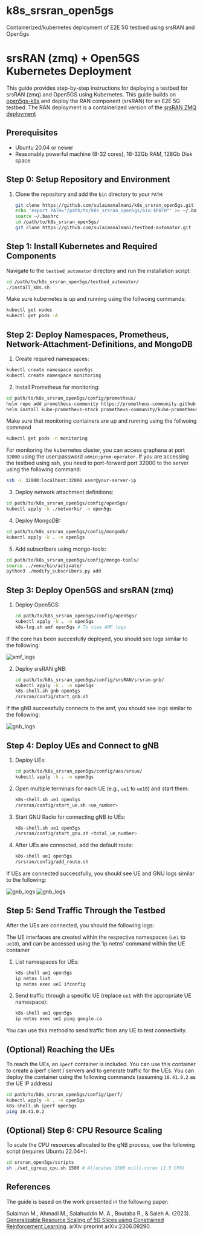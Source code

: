 # k8s_srsran_open5gs
Containerized/kubernetes deployment of E2E 5G testbed using srsRAN and Open5gs

# srsRAN (zmq) + Open5GS Kubernetes Deployment

This guide provides step-by-step instructions for deploying a testbed for srsRAN (zmq) and Open5GS using Kubernetes. This guide builds on [open5gs-k8s](https://github.com/niloysh/open5gs-k8s) and deploy the RAN component (srsRAN) for an E2E 5G testbed. The RAN deployment is a containerized version of the [srsRAN ZMQ deployment](https://docs.srsran.com/projects/project/en/latest/tutorials/source/srsUE/source/index.html#zeromq-based-setup)

## Prerequisites

- Ubuntu 20.04 or newer
- Reasonably powerful machine (8-32 cores), 16-32Gb RAM, 128Gb Disk space

## Step 0: Setup Repository and Environment

1. Clone the repository and add the `bin` directory to your `PATH`:

    ```bash
    git clone https://github.com/sulaimanalmani/k8s_srsran_open5gs.git
    echo 'export PATH="/path/to/k8s_srsran_open5gs/bin:$PATH"' >> ~/.bashrc
    source ~/.bashrc
    cd /path/to/k8s_srsran_open5gs/
    git clone https://github.com/sulaimanalmani/testbed-automator.git
    ```
    
## Step 1: Install Kubernetes and Required Components

Navigate to the `testbed_automator` directory and run the installation script:

```bash
cd /path/to/k8s_srsran_open5gs/testbed_automator/
./install_k8s.sh
```

Make sure kubernetes is up and running using the follwoing commands:
```bash
kubectl get nodes
kubectl get pods -A
```

## Step 2: Deploy Namespaces, Prometheus, Network-Attachment-Definitions, and MongoDB

1. Create required namespaces:

```bash
kubectl create namespace open5gs
kubectl create namespace monitoring
```

2. Install Prometheus for monitoring:
```bash
cd path/to/k8s_srsran_open5gs/config/prometheus/
helm repo add prometheus-community https://prometheus-community.github.io/helm-charts
helm install kube-prometheus-stack prometheus-community/kube-prometheus-stack -f debug_kube-prometheus-values-nuc.yaml -n monitoring
```

Make sure that monitoring containers are up and running using the follwoing command 
```bash
kubectl get pods -n monitoring
```

For monitoring the kubernetes cluster, you can access graphana at port `32000` using the user:password `admin:prom-operator`. If you are accessing the testbed using ssh, you need to port-forward port 32000 to the server using the following command:

```bash
ssh -L 32000:localhost:32000 user@your-server-ip
```

3. Deploy network attachment definitions:

```bash
cd path/to/k8s_srsran_open5gs/config/open5gs/
kubectl apply -k ./networks/ -n open5gs
```

4. Deploy MongoDB:
```bash
cd path/to/k8s_srsran_open5gs/config/mongodb/
kubectl apply -k . -n open5gs
```

5. Add subscribers using mongo-tools:
```bash
cd path/to/k8s_srsran_open5gs/config/mongo-tools/
source ../venv/bin/activate/
python3 ./modify_subscribers.py add
```

## Step 3: Deploy Open5GS and srsRAN (zmq)

1. Deploy Open5GS:

    ```bash
    cd path/to/k8s_srsran_open5gs/config/open5gs/
    kubectl apply -k . -n open5gs
    k8s-log.sh amf open5gs # To view AMF logs
    ```
If the core has been succesfully deployed, you should see logs similar to the following:

![amf_logs](/images/amf_logs.png "AMF Logs.")


2. Deploy srsRAN gNB:

    ```bash
    cd path/to/k8s_srsran_open5gs/config/srsRAN/srsran-gnb/
    kubectl apply -k . -n open5gs
    k8s-shell.sh gnb open5gs
    /srsran/config/start_gnb.sh
    ```

If the gNB successfully connects to the amf, you should see logs similar to the following:

![gnb_logs](/images/gnb_logs.png "gNB Logs.")

    
## Step 4: Deploy UEs and Connect to gNB

1. Deploy UEs:

    ```bash
    cd path/to/k8s_srsran_open5gs/config/ues/srsue/
    kubectl apply -k . -n open5gs
    ```

2. Open multiple terminals for each UE (e.g., `ue1` to `ue10`) and start them:

    ```bash
    k8s-shell.sh ue1 open5gs
    /srsran/config/start_ue.sh <ue_number>
    ```

3. Start GNU Radio for connecting gNB to UEs:

    ```bash
    k8s-shell.sh ue1 open5gs
    /srsran/config/start_gnu.sh <total_ue_number>
    ```

4. After UEs are connected, add the default route:

    ```bash
    k8s-shell ue1 open5gs
    /srsran/config/add_route.sh
    ```
    
If UEs are connected successfully, you should see UE and GNU logs similar to the following:

![gnb_logs](/images/ue_logs.png "UE Logs.")
![gnb_logs](/images/gnu_logs.png "GNU Logs.")

    
## Step 5: Send Traffic Through the Testbed
After the UEs are connected, you should the following logs:


The UE interfaces are created within the respective namespaces (`ue1` to `ue10`), and can be accessed using the 'ip netns' command within the UE container

1. List namespaces for UEs:

    ```bash
    k8s-shell ue1 open5gs
    ip netns list
    ip netns exec ue1 ifconfig
    ```

2. Send traffic through a specific UE (replace `ue1` with the appropriate UE namespace):

    ```bash
    k8s-shell ue1 open5gs
    ip netns exec ue1 ping google.ca
    ```

You can use this method to send traffic from any UE to test connectivity.


## (Optional) Reaching the UEs

To reach the UEs, an `iperf` container is included. You can use this container to create a iperf client / servers and to generate traffic for the UEs. You can deploy the container using the following commands (assuming `10.41.0.2` as the UE IP address)

```bash
cd path/to/k8s_srsran_open5gs/config/iperf/
kubectl apply -k . -n open5gs
k8s-shell.sh iperf open5gs
ping 10.41.0.2
```


## (Optional) Step 6: CPU Resource Scaling

To scale the CPU resources allocated to the gNB process, use the following script (requires Ubuntu 22.04+):

```bash
cd srsran_open5gs/scripts
sh ./set_cgroup_cpu.sh 1500 # Allocates 1500 milli-cores (1.5 CPU)
```

## References

The guide is based on the work presented in the following paper:

Sulaiman M., Ahmadi M., Salahuddin M. A., Boutaba R., & Saleh A. (2023). [Generalizable Resource Scaling of 5G Slices using Constrained Reinforcement Learning](https://arxiv.org/abs/2306.09290). arXiv preprint arXiv:2306.09290.
